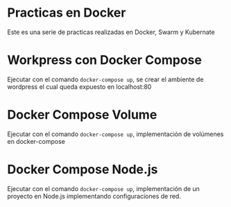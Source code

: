# Practicas en Docker

Este es una serie de practicas realizadas en Docker, Swarm y Kubernate

# Workpress con Docker Compose

Ejecutar con el comando `docker-compose up`, se crear el ambiente de wordpress el cual queda expuesto en localhost:80

# Docker Compose Volume

Ejecutar con el comando `docker-compose up`, implementación de volúmenes en docker-compose

# Docker Compose Node.js

Ejecutar con el comando `docker-compose up`, implementación de un proyecto en Node.js implementando configuraciones de red.